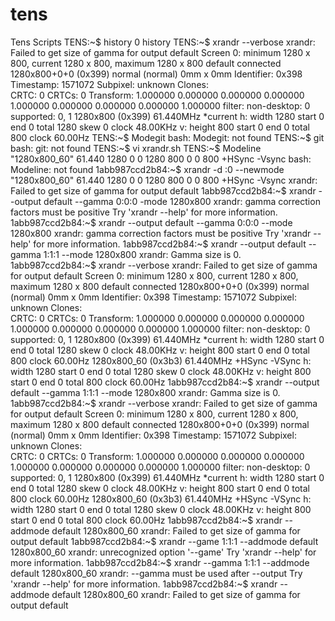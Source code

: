# tens
Tens Scripts
TENS:~$ history 
   0 history 
TENS:~$ xrandr --verbose
xrandr: Failed to get size of gamma for output default
Screen 0: minimum 1280 x 800, current 1280 x 800, maximum 1280 x 800
default connected 1280x800+0+0 (0x399) normal (normal) 0mm x 0mm
	Identifier: 0x398
	Timestamp:  1571072
	Subpixel:   unknown
	Clones:    
	CRTC:       0
	CRTCs:      0
	Transform:  1.000000 0.000000 0.000000
	            0.000000 1.000000 0.000000
	            0.000000 0.000000 1.000000
	           filter: 
	non-desktop: 0 
		supported: 0, 1
  1280x800 (0x399) 61.440MHz *current
        h: width  1280 start    0 end    0 total 1280 skew    0 clock  48.00KHz
        v: height  800 start    0 end    0 total  800           clock  60.00Hz
TENS:~$ Modegit
bash: Modegit: not found
TENS:~$ git
bash: git: not found
TENS:~$ vi xrandr.sh
TENS:~$ Modeline "1280x800_60" 61.440 1280 0 0 1280 800 0 0 800 +HSync -Vsync
bash: Modeline: not found
1abb987ccd2b84:~$ xrandr -d :0 --newmode "1280x800_60" 61.440 1280 0 0 1280 800 
0 0 800 +HSync -Vsync
xrandr: Failed to get size of gamma for output default
1abb987ccd2b84:~$ xrandr --output default --gamma 0:0:0 -mode 1280x800
xrandr: gamma correction factors must be positive
Try 'xrandr --help' for more information.
1abb987ccd2b84:~$ xrandr --output default --gamma 0:0:0 --mode 1280x800
xrandr: gamma correction factors must be positive
Try 'xrandr --help' for more information.
1abb987ccd2b84:~$ xrandr --output default --gamma 1:1:1 --mode 1280x800
xrandr: Gamma size is 0.
1abb987ccd2b84:~$ xrandr --verbose
xrandr: Failed to get size of gamma for output default
Screen 0: minimum 1280 x 800, current 1280 x 800, maximum 1280 x 800
default connected 1280x800+0+0 (0x399) normal (normal) 0mm x 0mm
	Identifier: 0x398
	Timestamp:  1571072
	Subpixel:   unknown
	Clones:    
	CRTC:       0
	CRTCs:      0
	Transform:  1.000000 0.000000 0.000000
	            0.000000 1.000000 0.000000
	            0.000000 0.000000 1.000000
	           filter: 
	non-desktop: 0 
		supported: 0, 1
  1280x800 (0x399) 61.440MHz *current
        h: width  1280 start    0 end    0 total 1280 skew    0 clock  48.00KHz
        v: height  800 start    0 end    0 total  800           clock  60.00Hz
  1280x800_60 (0x3b3) 61.440MHz +HSync -VSync
        h: width  1280 start    0 end    0 total 1280 skew    0 clock  48.00KHz
        v: height  800 start    0 end    0 total  800           clock  60.00Hz
1abb987ccd2b84:~$ xrandr --output default --gamma 1:1:1 --mode 1280x800
xrandr: Gamma size is 0.
1abb987ccd2b84:~$ xrandr --verbose
xrandr: Failed to get size of gamma for output default
Screen 0: minimum 1280 x 800, current 1280 x 800, maximum 1280 x 800
default connected 1280x800+0+0 (0x399) normal (normal) 0mm x 0mm
	Identifier: 0x398
	Timestamp:  1571072
	Subpixel:   unknown
	Clones:    
	CRTC:       0
	CRTCs:      0
	Transform:  1.000000 0.000000 0.000000
	            0.000000 1.000000 0.000000
	            0.000000 0.000000 1.000000
	           filter: 
	non-desktop: 0 
		supported: 0, 1
  1280x800 (0x399) 61.440MHz *current
        h: width  1280 start    0 end    0 total 1280 skew    0 clock  48.00KHz
        v: height  800 start    0 end    0 total  800           clock  60.00Hz
  1280x800_60 (0x3b3) 61.440MHz +HSync -VSync
        h: width  1280 start    0 end    0 total 1280 skew    0 clock  48.00KHz
        v: height  800 start    0 end    0 total  800           clock  60.00Hz
1abb987ccd2b84:~$ xrandr --addmode default 1280x800_60
xrandr: Failed to get size of gamma for output default
1abb987ccd2b84:~$ xrandr --game 1:1:1 --addmode default 1280x800_60
xrandr: unrecognized option '--game'
Try 'xrandr --help' for more information.
1abb987ccd2b84:~$ xrandr --gamma 1:1:1 --addmode default 1280x800_60
xrandr: --gamma must be used after --output
Try 'xrandr --help' for more information.
1abb987ccd2b84:~$ xrandr --addmode default 1280x800_60
xrandr: Failed to get size of gamma for output default
